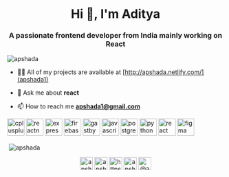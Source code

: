<h1 align="center">Hi 👋, I'm Aditya</h1>
<h3 align="center">A passionate frontend developer from India mainly working on React</h3>

<p align="left"> <img src="https://komarev.com/ghpvc/?username=apshada" alt="apshada" /> </p>

- 👨‍💻 All of my projects are available at [http://apshada.netlify.com/](apshada1)

- 💬 Ask me about **react**

- 📫 How to reach me **apshada1@gmail.com**

<p align="left"><img src="https://devicons.github.io/devicon/devicon.git/icons/cplusplus/cplusplus-original.svg" alt="cplusplus" width="40" height="40"/> 
   <img src="https://reactnative.dev/img/header_logo.svg" alt="reactnative" width="40" height="40"/>
  <img src="https://devicons.github.io/devicon/devicon.git/icons/express/express-original-wordmark.svg" alt="express" width="40" height="40"/>  <img src="https://www.vectorlogo.zone/logos/firebase/firebase-icon.svg" alt="firebase" width="40" height="40"/> <img src="https://www.vectorlogo.zone/logos/gatsbyjs/gatsbyjs-icon.svg" alt="gastby" width="40" height="40"/> <img src="https://devicons.github.io/devicon/devicon.git/icons/javascript/javascript-original.svg" alt="javascript" width="40" height="40"/> <img src="https://devicons.github.io/devicon/devicon.git/icons/postgresql/postgresql-original-wordmark.svg" alt="postgresql" width="40" height="40"/> <img src="https://devicons.github.io/devicon/devicon.git/icons/python/python-original.svg" alt="python" width="40" height="40"/> <img src="https://devicons.github.io/devicon/devicon.git/icons/react/react-original-wordmark.svg" alt="react" width="40" height="40"/>
  <img src="https://www.vectorlogo.zone/logos/figma/figma-icon.svg" alt="figma" width="40" height="40"/>
 </p><p>&nbsp;<img align="center" src="https://github-readme-stats.vercel.app/api?username=apshada&show_icons=true" alt="apshada" /></p>

<p align="center">
<a href="https://dev.to/apshada1" target="blank"><img align="center" src="https://cdn.jsdelivr.net/npm/simple-icons@3.0.1/icons/dev-dot-to.svg" alt="apshada1" height="30" width="30" /></a>
<a href="https://twitter.com/apshada1" target="blank"><img align="center" src="https://cdn.jsdelivr.net/npm/simple-icons@3.0.1/icons/twitter.svg" alt="apshada1" height="30" width="30" /></a>
<a href="https://www.linkedin.com/in/aditya-pratap-singh-hada-0a106b183/" target="blank"><img align="center" src="https://cdn.jsdelivr.net/npm/simple-icons@3.0.1/icons/linkedin.svg" alt="https://www.linkedin.com/in/aditya-pratap-singh-hada-0a106b183/" height="30" width="30" /></a>
<a href="https://instagram.com/apshada1" target="blank"><img align="center" src="https://cdn.jsdelivr.net/npm/simple-icons@3.0.1/icons/instagram.svg" alt="apshada1" height="30" width="30" /></a>
<a href="https://medium.com/@apshada1" target="blank"><img align="center" src="https://cdn.jsdelivr.net/npm/simple-icons@3.0.1/icons/medium.svg" alt="@apshada1" height="30" width="30" /></a>
</p>
